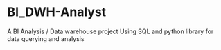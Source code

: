 # BI_DWH-Analyst
A BI Analysis / Data warehouse project
Using SQL and python library for data querying and analysis
